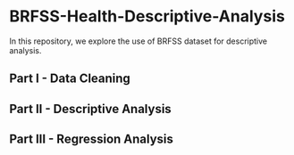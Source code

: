 # BRFSS-Health-Descriptive-Analysis
In this repository, we explore the use of BRFSS dataset for descriptive analysis.

## Part I - Data Cleaning

## Part II - Descriptive Analysis

## Part III - Regression Analysis
